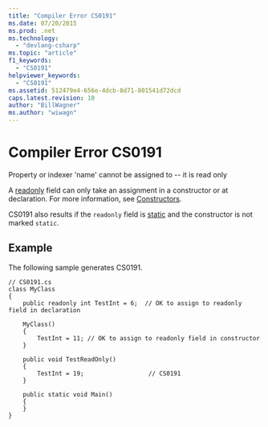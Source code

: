 ```yaml
---
title: "Compiler Error CS0191"
ms.date: 07/20/2015
ms.prod: .net
ms.technology: 
  - "devlang-csharp"
ms.topic: "article"
f1_keywords: 
  - "CS0191"
helpviewer_keywords: 
  - "CS0191"
ms.assetid: 512479e4-656e-4dcb-8d71-801541d72dcd
caps.latest.revision: 10
author: "BillWagner"
ms.author: "wiwagn"
---
```

# Compiler Error CS0191
Property or indexer 'name' cannot be assigned to -- it is read only  
  
 A [readonly](../../csharp/language-reference/keywords/readonly.md) field can only take an assignment in a constructor or at declaration. For more information, see [Constructors](../../csharp/programming-guide/classes-and-structs/constructors.md).  
  
 CS0191 also results if the `readonly` field is [static](../../csharp/language-reference/keywords/static.md) and the constructor is not marked `static`.  
  
## Example  
 The following sample generates CS0191.  
  
```  
// CS0191.cs  
class MyClass  
{  
    public readonly int TestInt = 6;  // OK to assign to readonly field in declaration  
  
    MyClass()  
    {  
        TestInt = 11; // OK to assign to readonly field in constructor  
    }  
  
    public void TestReadOnly()  
    {  
        TestInt = 19;                  // CS0191  
    }  
  
    public static void Main()  
    {  
    }  
}  
```
